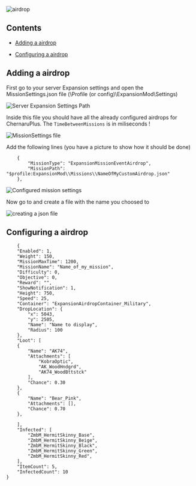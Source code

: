 ![airdrop](https://i.imgur.com/TZpLHYq.png)

## Contents


- [Adding a airdrop](#adding-a-airdrop)

- [Configuring a airdrop](#configuring-a-airdrop)



## Adding a airdrop

First go to your server Expansion settings and open the MissionSettings.json file (\Profile (or config)\ExpansionMod\Settings)

![Server Expansion Settings Path](https://i.imgur.com/FXjTRN8.png)

Inside this file you should have all the already configured airdrops for ChernaruPlus. The `TimeBetweenMissions` is in miliseconds !

![MissionSettings file](https://i.imgur.com/r8xjgjp.png)

Add the following lines (you have a picture to show how it should be done)

        {
            "MissionType": "ExpansionMissionEventAirdrop",
            "MissionPath": "$profile:ExpansionMod\\Missions\\NameOfMyCustomAirdrop.json"
        },

![Configured mission settings](https://i.imgur.com/TOaQuVC.png)

Now go to and create a file with the name you choosed to

![creating a json file](https://i.imgur.com/MLJNdqM.png)

## Configuring a airdrop

        {
        "Enabled": 1,
        "Weight": 150,
        "MissionMaxTime": 1200,
        "MissionName": "Name_of_my_mission",
        "Difficulty": 0,
        "Objective": 0,
        "Reward": "",
        "ShowNotification": 1,
        "Height": 750,
        "Speed": 25,
        "Container": "ExpansionAirdropContainer_Military",
        "DropLocation": {
            "x": 5043,
            "y": 2505,
            "Name": "Name to display",
            "Radius": 100
        },
        "Loot": [
        {
            "Name": "AK74",
            "Attachments": [
                "KobraOptic",
                "AK_WoodHndgrd",
                "AK74_WoodBttstck"
            ],
            "Chance": 0.30
        },
        {
            "Name": "Bear_Pink",
            "Attachments": [],
            "Chance": 0.70
        },

        ],
        "Infected": [
            "ZmbM_HermitSkinny_Base",
            "ZmbM_HermitSkinny_Beige",
            "ZmbM_HermitSkinny_Black",
            "ZmbM_HermitSkinny_Green",
            "ZmbM_HermitSkinny_Red",
        ],
        "ItemCount": 5,
        "InfectedCount": 10
    }